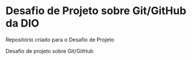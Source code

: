 # Desafio de Projeto sobre Git/GitHub da DIO

Repositório criado para o Desafio de Projeto

Desafio de projeto sobre Git/GitHub
